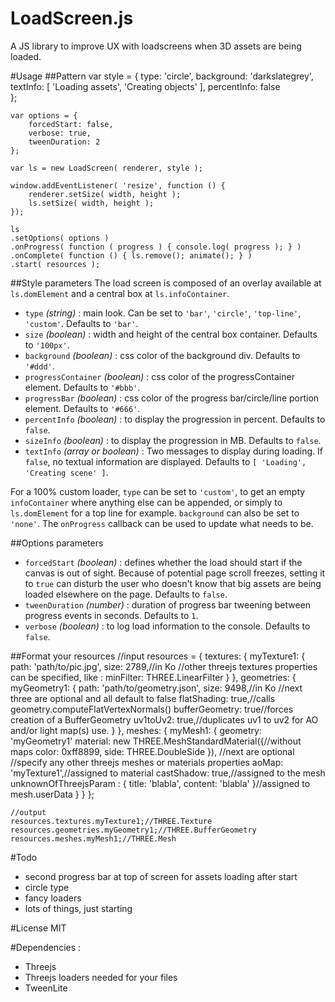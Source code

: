 # LoadScreen.js
A JS library to improve UX with loadscreens when 3D assets are being loaded.

#Usage
##Pattern
    var style = {
        type: 'circle', 
        background: 'darkslategrey', 
        textInfo: [ 'Loading assets', 'Creating objects' ],
        percentInfo: false         
    };

    var options = {
        forcedStart: false,
        verbose: true, 
        tweenDuration: 2        
    };

    var ls = new LoadScreen( renderer, style );
    
    window.addEventListener( 'resize', function () { 
    	renderer.setSize( width, height ); 
    	ls.setSize( width, height ); 
    });
    
    ls
    .setOptions( options )
    .onProgress( function ( progress ) { console.log( progress ); } )
    .onComplete( function () { ls.remove(); animate(); } )
    .start( resources );

##Style parameters
The load screen is composed of an overlay available at `ls.domElement` and a central box at `ls.infoContainer`. 
* `type` *(string)* : main look. Can be set to `'bar'`, `'circle'`, `'top-line'`, `'custom'`. Defaults to `'bar'`.
* `size` *(boolean)* : width and height of the central box container. Defaults to `'100px'`.
* `background` *(boolean)* : css color of the background div. Defaults to `'#ddd'`.
* `progressContainer` *(boolean)* : css color of the progressContainer element. Defaults to `'#bbb'`.
* `progressBar` *(boolean)* : css color of the progress bar/circle/line portion element. Defaults to `'#666'`.
* `percentInfo` *(boolean)* : to display the progression in percent. Defaults to `false`.
* `sizeInfo` *(boolean)* : to display the progression in MB. Defaults to `false`.
* `textInfo` *(array or boolean)* : Two messages to display during loading. If `false`, no textual information are displayed. Defaults to `[ 'Loading', 'Creating scene' ]`.

For a 100% custom loader, `type` can be set to `'custom'`, to get an empty `infoContainer` where anything else can be appended, or simply to `ls.domElement` for a top line for example. `background` can also be set to `'none'`. The `onProgress` callback can be used to update what needs to be.

##Options parameters
* `forcedStart` *(boolean)* : defines whether the load should start if the canvas is out of sight. Because of potential page scroll freezes, setting it to `true` can disturb the user who doesn't know that big assets are being loaded elsewhere on the page. Defaults to `false`. 
* `tweenDuration` *(number)* : duration of progress bar tweening between progress events in seconds. Defaults to `1`. 
* `verbose` *(boolean)* : to log load information to the console. Defaults to `false`. 

##Format your resources
    //input
    resources = {
        textures: {
            myTexture1: { 
                path: 'path/to/pic.jpg',
                size: 2789,//in Ko
                //other threejs textures properties can be specified, like :
                minFilter: THREE.LinearFilter
            }
        },
        geometries: {
            myGeometry1: {
                path: 'path/to/geometry.json',
                size: 9498,//in Ko
                //next three are optional and all default to false
                flatShading: true,//calls geometry.computeFlatVertexNormals()
                bufferGeometry: true//forces creation of a BufferGeometry
                uv1toUv2: true,//duplicates uv1 to uv2 for AO and/or light map(s) use.
            }
        },
        meshes: {
            myMesh1: {
                geometry: 'myGeometry1'
                material: new THREE.MeshStandardMaterial({//without maps
                    color: 0xff8899, 
                    side: THREE.DoubleSide 
                }),
                //next are optional
                //specify any other threejs meshes or materials properties 
                aoMap: 'myTexture1',//assigned to material
                castShadow: true,//assigned to the mesh
                unknownOfThreejsParam : { 
                    title: 'blabla', 
                    content: 'blabla' 
                }//assigned to mesh.userData
            }
        }
    };

    //output
    resources.textures.myTexture1;//THREE.Texture
    resources.geometries.myGeometry1;//THREE.BufferGeometry
    resources.meshes.myMesh1;//THREE.Mesh

#Todo
* second progress bar at top of screen for assets loading after start
* circle type
* fancy loaders
* lots of things, just starting

#License
MIT

#Dependencies : 
* Threejs
* Threejs loaders needed for your files
* TweenLite
